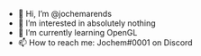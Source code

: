 - 👋 Hi, I’m @jochemarends
- 👀 I’m interested in absolutely nothing
- 🌱 I’m currently learning OpenGL
- 📫 How to reach me: Jochem#0001 on Discord

<!---
jochemarends/jochemarends is a ✨ special ✨ repository because its `README.md` (this file) appears on your GitHub profile.
You can click the Preview link to take a look at your changes.
--->
